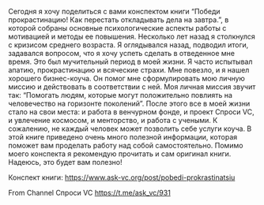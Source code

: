 Сегодня я хочу поделиться с вами конспектом книги “Победи прокрастинацию! Как перестать откладывать дела на завтра.”, в которой собраны основные психологические аспекты работы с мотивацией и методы ее повышения. Несколько лет назад я столкнулся с кризисом среднего возраста. Я оглядывался назад, подводил итоги, задавался вопросом, что я хочу успеть сделать в отведенное мне время. Это был мучительный период в моей жизни. Я часто испытывал апатию, прокрастинацию и всяческие страхи. Мне повезло, и я нашел хорошего бизнес-коуча. Он помог мне сформулировать мою личную миссию и действовать в соответствии с ней. Моя личная миссия звучит так: “Помогать людям, которые могут положительно повлиять на человечество на горизонте поколений”. После этого все в моей жизни стало на свои места: и работа в венчурном фонде, и проект Спроси VC, и увлечение космосом, и менторство, и работа с учеными.  К сожалению, не каждый человек может позволить себе услуги коуча. В этой книге приведено очень много полезной информации, которая поможет вам проделать работу над собой самостоятельно. Помимо моего конспекта я рекомендую прочитать и сам оригинал книги. Надеюсь, это будет вам полезно!

Конспект книги: https://www.ask-vc.org/post/pobedi-prokrastinatsiu

From Channel
Спроси VC
https://t.me/ask_vc/931
